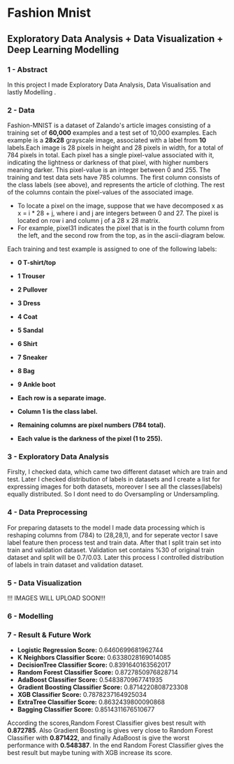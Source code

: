 # Fashion Mnist 

## Exploratory Data Analysis + Data Visualization + Deep Learning Modelling 

### 1 - Abstract

In this project I made Exploratory Data Analysis, Data Visualisation and lastly Modelling .

### 2 - Data
Fashion-MNIST is a dataset of Zalando's article images consisting of a training set of __60,000__ examples and a test set of 10,000 examples. Each example is a __28x28__ grayscale image, associated with a label from __10__ labels.Each image is 28 pixels in height and 28 pixels in width, for a total of 784 pixels in total. Each pixel has a single pixel-value associated with it, indicating the lightness or darkness of that pixel, with higher numbers meaning darker. This pixel-value is an integer between 0 and 255. The training and test data sets have 785 columns. The first column consists of the class labels (see above), and represents the article of clothing. The rest of the columns contain the pixel-values of the associated image.

* To locate a pixel on the image, suppose that we have decomposed x as x = i * 28 + j, where i and j are integers between 0 and 27. The pixel is located on row i and column j of a 28 x 28 matrix.
* For example, pixel31 indicates the pixel that is in the fourth column from the left, and the second row from the top, as in the ascii-diagram below.

Each training and test example is assigned to one of the following labels:

* __0 T-shirt/top__
* __1 Trouser__
* __2 Pullover__
* __3 Dress__
* __4 Coat__
* __5 Sandal__
* __6 Shirt__
* __7 Sneaker__
* __8 Bag__
* __9 Ankle boot__




* __Each row is a separate image.__
* __Column 1 is the class label.__
* __Remaining columns are pixel numbers (784 total).__
* __Each value is the darkness of the pixel (1 to 255).__

### 3 - Exploratory Data Analysis

Firslty, I checked data, which came two different dataset which are train and test. Later I checked distribution of labels in datasets and I create a list for expressing images for both datasets, moreover I see all the classes(labels) equally distributed. So I dont need to do Oversampling or Undersampling. 

### 4 - Data Preprocessing

For preparing datasets to the model I made data processing which is reshaping columns from (784) to (28,28,1), and for seperate vector I save label feature then process test and train data. After that I split train set into train and validation dataset. Validation set contains %30 of original train dataset and split will be 0.7/0.03. Later this process I controlled distribution of labels in train dataset and validation dataset.

### 5 - Data Visualization

!!!  IMAGES WILL UPLOAD SOON!!!


### 6 - Modelling 


### 7 - Result & Future Work

* __Logistic Regression Score:__ 0.6460699681962744
* __K Neighbors Classifier Score:__ 0.6338028169014085
* __DecisionTree Classifier Score:__ 0.8391640163562017
* __Random Forest Classifier Score:__ 0.8727850976828714
* __AdaBoost Classifier Score:__ 0.5483870967741935
* __Gradient Boosting Classifier Score:__ 0.8714220808723308
* __XGB Classifier Score:__ 0.7878237164925034
* __ExtraTree Classifier Score:__ 0.8632439800090868
* __Bagging Classifier Score:__ 0.8514311676510677

According the scores,Random Forest Classifier gives best result with __0.872785__. Also Gradient Boosting is gives very close to Random Forest Classifier with __0.871422__, and finally AdaBoost is give the worst performance with __0.548387__. In the end Random Forest Classifier gives the best result but maybe tuning with XGB increase its score.  
